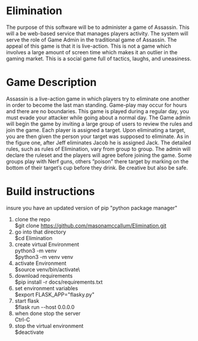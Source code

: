 # Elimination
The purpose of this software will be to administer a game of Assassin. This will
a be web-based service that manages players activity. The system will serve the
role of Game Admin in the traditional game of Assassin. The appeal of this
game is that it is live-action. This is not a game which involves a large amount
of screen time which makes it an outlier in the gaming market. This is a social
game full of tactics, laughs, and uneasiness.

# Game Description
Assassin is a live-action game in which players try to eliminate one another in
order to become the last man standing. Game-play may occur for hours and
there are no boundaries. This game is played during a regular day, you must
evade your attacker while going about a normal day. The Game admin will
begin the game by inviting a large group of users to review the rules and join
the game. Each player is assigned a target. Upon eliminating a target, you are
then given the person your target was supposed to eliminate. As in the figure
one, after Jeff eliminates Jacob he is assigned Jack. The detailed rules, such
as rules of Elimination, vary from group to group. The admin will declare the
ruleset and the players will agree before joining the game. Some groups play
with Nerf guns, others ”poison” there target by marking on the bottom of their
target’s cup before they drink. Be creative but also be safe.

# Build instructions
insure you have an updated version of pip "python package manager"

1) clone the repo\
    $git clone https://github.com/masonamccallum/Elimination.git
2) go into that directory\
    $cd Elimination
3) create virtual Environment\
   python3 -m venv <name of env>\
    $python3 -m venv venv
4) activate Environment\
    $source venv/bin/activate\
5) download requirements\
    $pip install -r docs/requirements.txt
6) set environment variables\
    $export FLASK_APP="flasky.py"
7) start flask\
    $flask run --host 0.0.0.0
8) when done stop the server\
    Ctrl-C
9) stop the virtual environment\
    $deactivate


